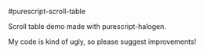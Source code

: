 #purescript-scroll-table

Scroll table demo made with purescript-halogen.

My code is kind of ugly, so please suggest improvements!
